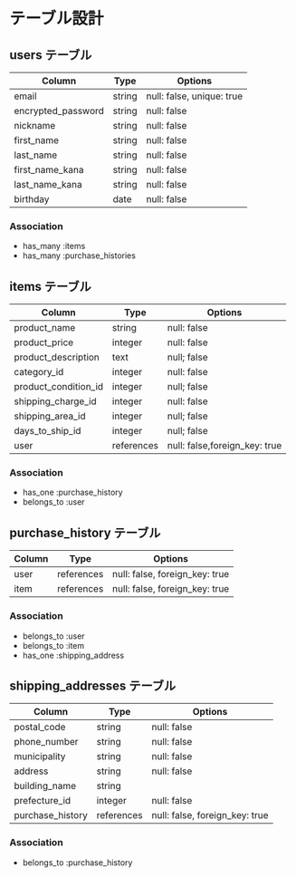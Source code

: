 # テーブル設計

## users テーブル

| Column             | Type        | Options                   |
| ------------------ | ----------- | ------------------------- |
| email              | string      | null: false, unique: true |
| encrypted_password | string      | null: false               |
| nickname           | string      | null: false               |
| first_name         | string      | null: false               |
| last_name          | string      | null: false               |
| first_name_kana    | string      | null: false               |
| last_name_kana     | string      | null: false               |
| birthday           | date        | null: false               |

### Association

- has_many :items
- has_many :purchase_histories

## items テーブル

| Column               | Type        | Options                          |
| -------------------- | ----------- | -------------------------------- |
| product_name         | string      | null: false                      |
| product_price        | integer     | null: false                      |
| product_description  | text        | null; false                      |
| category_id          | integer     | null: false                      |
| product_condition_id | integer     | null; false                      |
| shipping_charge_id   | integer     | null: false                      |
| shipping_area_id     | integer     | null; false                      |
| days_to_ship_id      | integer     | null; false                      |
| user                 | references  | null: false,foreign_key: true    |

### Association

- has_one :purchase_history
- belongs_to :user

## purchase_history テーブル

| Column       | Type        | Options                          |
| ------------ | ----------- | -------------------------------- |
| user         | references  | null: false, foreign_key: true   |
| item         | references  | null: false, foreign_key: true   |

### Association

- belongs_to :user
- belongs_to :item
- has_one :shipping_address

## shipping_addresses テーブル

| Column           | Type        | Options                        |
| ---------------- | ----------- | ------------------------------ |
| postal_code      | string      | null: false                    |
| phone_number     | string      | null: false                    |
| municipality     | string      | null: false                    |
| address          | string      | null: false                    |
| building_name    | string      |                                |
| prefecture_id    | integer     | null: false                    |
| purchase_history | references  | null: false, foreign_key: true |

### Association

- belongs_to :purchase_history